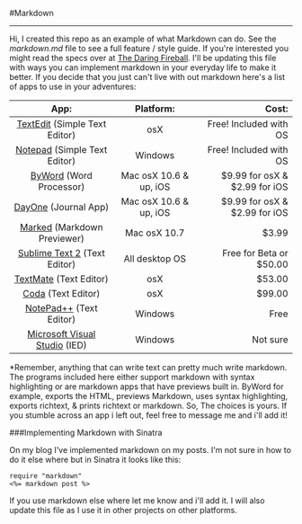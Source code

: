 #Markdown

---

Hi, I created this repo as an example of what Markdown can do. See the *markdown.md* file to see a full feature / style guide. If you're interested you might read the specs over at [The Daring Fireball](http://daringfireball.net/projects/markdown/syntax/ "Daring Fireball"). 
I'll be updating this file with ways you can implement markdown in your everyday life to make it better. 
If you decide that you just can't live with out markdown here's a list of apps to use in your adventures:

|  **App:**  |  **Platform:**  |  **Cost:**  |
|:---------:|:--------------:|----------:|
| [TextEdit](http://support.apple.com/kb/HT2523/ "TextEdit") (Simple Text Editor) | osX | Free! Included with OS |
| [Notepad](http://www.microsoft.com/resources/documentation/windows/xp/all/proddocs/en-us/app_notepad.mspx?mfr=true/ "NotePad") (Simple Text Editor) | Windows | Free! Included with OS |
| [ByWord](http://bywordapp.com/ "ByWord") (Word Processor) | Mac osX 10.6 & up, iOS | $9.99 for osX & $2.99 for iOS |
| [DayOne](http://dayoneapp.com/ "DayOne") (Journal App) | Mac osX 10.6 & up, iOS | $9.99 for osX & $2.99 for iOS|
| [Marked](http://markedapp.com/ "Marked") (Markdown Previewer) | Mac osX 10.7 | $3.99 |
|[Sublime Text 2](http://www.sublimetext.com/2) (Text Editor) | All desktop OS | Free for Beta or $50.00 |
| [TextMate](http://macromates.com/) (Text Editor) | osX | $53.00 |
| [Coda](http://www.panic.com/coda/) (Text Editor) | osX | $99.00 |
| [NotePad++](http://notepad-plus-plus.org/) (Text Editor) | Windows | Free |
| [Microsoft Visual Studio](http://www.microsoft.com/visualstudio/en-us) (IED) | Windows | Not sure |

*Remember, anything that can write text can pretty much write markdown. The programs included here either support markdown with syntax highlighting or are markdown apps that have previews built in. ByWord for example, exports the HTML, previews Markdown, uses syntax highlighting, exports richtext, & prints richtext or markdown. So, The choices is yours. If you stumble across an app i left out, feel free to message me and i'll add it!

###Implementing Markdown with Sinatra

On my blog I've implemented markdown on my posts. I'm not sure in how to do it else where but in Sinatra it looks like this:

	require "markdown"
	<%= markdown post %>
	
If you use markdown else where let me know and i'll add it. I will also update this file as I use it in other projects on other platforms. 
	
